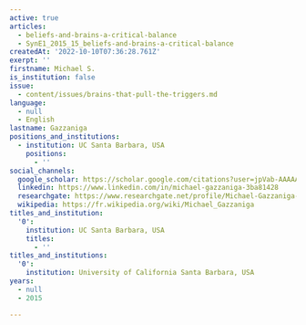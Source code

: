 ```yaml
---
active: true
articles:
  - beliefs-and-brains-a-critical-balance
  - SynE1_2015_15_beliefs-and-brains-a-critical-balance
createdAt: '2022-10-10T07:36:28.761Z'
exerpt: ''
firstname: Michael S.
is_institution: false
issue:
  - content/issues/brains-that-pull-the-triggers.md
language:
  - null
  - English
lastname: Gazzaniga
positions_and_institutions:
  - institution: UC Santa Barbara, USA
    positions:
      - ''
social_channels:
  google_scholar: https://scholar.google.com/citations?user=jpVab-AAAAAJ&hl=fr
  linkedin: https://www.linkedin.com/in/michael-gazzaniga-3ba81428
  researchgate: https://www.researchgate.net/profile/Michael-Gazzaniga-5
  wikipedia: https://fr.wikipedia.org/wiki/Michael_Gazzaniga
titles_and_institution:
  '0':
    institution: UC Santa Barbara, USA
    titles:
      - ''
titles_and_institutions:
  '0':
    institution: University of California Santa Barbara, USA
years:
  - null
  - 2015

---
```

